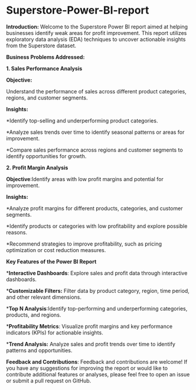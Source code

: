 # Superstore-Power-BI-report

**Introduction:**
Welcome to the Superstore Power BI report aimed at helping businesses identify weak areas for profit improvement. This report utilizes exploratory data analysis (EDA) techniques to uncover actionable insights from the Superstore dataset.


**Business Problems Addressed:**

**1. Sales Performance Analysis**

**Objective:** 

Understand the performance of sales across different product categories, regions, and customer segments.

**Insights:**

*Identify top-selling and underperforming product categories.

*Analyze sales trends over time to identify seasonal patterns or areas for improvement.

*Compare sales performance across regions and customer segments to identify opportunities for growth.

**2. Profit Margin Analysis**

**Objective**:Identify areas with low profit margins and potential for improvement.

**Insights:**

*Analyze profit margins for different products, categories, and customer segments.

*Identify products or categories with low profitability and explore possible reasons.

*Recommend strategies to improve profitability, such as pricing optimization or cost reduction measures.

**Key Features of the Power BI Report**

***Interactive Dashboards**: Explore sales and profit data through interactive dashboards.

***Customizable Filters:** Filter data by product category, region, time period, and other relevant dimensions.

***Top N Analysis**:Identify top-performing and underperforming categories, products, and regions.

***Profitability Metrics**: Visualize profit margins and key performance indicators (KPIs) for actionable insights.

***Trend Analysis:** Analyze sales and profit trends over time to identify patterns and opportunities.

**Feedback and Contributions**:
Feedback and contributions are welcome! If you have any suggestions for improving the report or would like to contribute additional features or analyses, please feel free to open an issue or submit a pull request on GitHub.
